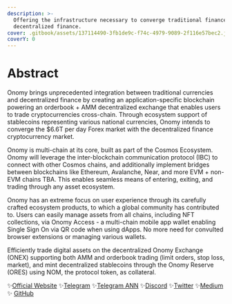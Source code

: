 ```yaml
---
description: >-
  Offering the infrastructure necessary to converge traditional finance with
  decentralized finance.
cover: .gitbook/assets/137114490-3fb1de9c-f74c-4979-9089-2f116e57bec2.jpeg
coverY: 0
---
```


# Abstract

Onomy brings unprecedented integration between traditional currencies and decentralized finance by creating an application-specific blockchain powering an orderbook + AMM decentralized exchange that enables users to trade cryptocurrencies cross-chain. Through ecosystem support of stablecoins representing various national currencies, Onomy intends to converge the $6.6T per day Forex market with the decentralized finance cryptocurrency market.

Onomy is multi-chain at its core, built as part of the Cosmos Ecosystem. Onomy will leverage the inter-blockchain communication protocol (IBC) to connect with other Cosmos chains, and additionally implement bridges between blockchains like Ethereum, Avalanche, Near, and more EVM + non-EVM chains TBA. This enables seamless means of entering, exiting, and trading through any asset ecosystem.&#x20;

Onomy has an extreme focus on user experience through its carefully crafted ecosystem products, to which a global community has contributed to. Users can easily manage assets from all chains, including NFT collections, via Onomy Access - a multi-chain mobile app wallet enabling Single Sign On via QR code when using dApps. No more need for convulted browser extensions or managing various wallets.&#x20;

Efficiently trade digital assets on the decentralized Onomy Exchange (ONEX) supporting both AMM and orderbook trading (limit orders, stop loss, market), and mint decentralized stablecoins through the Onomy Reserve (ORES) using NOM, the protocol token, as collateral.

✨[Official Website](https://onomy.io) ✨[Telegram](https://t.me/onomyprotocol) ✨[Telegram A](https://t.me/onomyannouncements)[NN](https://t.me/onomyannouncements) ✨[Discord](https://discord.gg/u5qcykwJqV) ✨[Twitter](https://twitter.com/OnomyProtocol) ✨[Medium](https://medium.com/onomy-protocol) ✨ [GitHub](https://github.com/onomyprotocol/)
